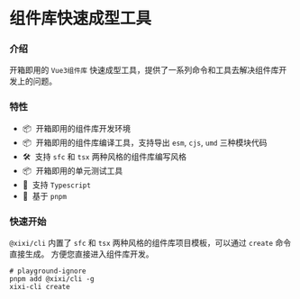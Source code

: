 
# 组件库快速成型工具

### 介绍

开箱即用的 `Vue3组件库` 快速成型工具，提供了一系列命令和工具去解决组件库开发上的问题。

### 特性
- 📦 &nbsp;开箱即用的组件库开发环境
- 📦 &nbsp;开箱即用的组件库编译工具，支持导出 `esm`, `cjs`, `umd` 三种模块代码
- 🛠️ &nbsp;支持 `sfc` 和 `tsx` 两种风格的组件库编写风格
- 📦 &nbsp;开箱即用的单元测试工具
- 💪 &nbsp;支持 `Typescript`
- 🚀 &nbsp;基于 `pnpm`
### 快速开始

`@xixi/cli` 内置了 `sfc` 和 `tsx` 两种风格的组件库项目模板，可以通过 `create` 命令直接生成。
方便您直接进入组件库开发。

```shell
# playground-ignore
pnpm add @xixi/cli -g
xixi-cli create
```

